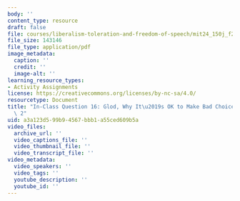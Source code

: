 ```yaml
---
body: ''
content_type: resource
draft: false
file: courses/liberalism-toleration-and-freedom-of-speech/mit24_150j_f23_question16.pdf
file_size: 143146
file_type: application/pdf
image_metadata:
  caption: ''
  credit: ''
  image-alt: ''
learning_resource_types:
- Activity Assignments
license: https://creativecommons.org/licenses/by-nc-sa/4.0/
resourcetype: Document
title: "In-Class Question 16: Glod, Why It\u2019s OK to Make Bad Choices, Chapter\
  \ 2"
uid: a3a123d5-99b9-4567-bbb1-a55ced609b5a
video_files:
  archive_url: ''
  video_captions_file: ''
  video_thumbnail_file: ''
  video_transcript_file: ''
video_metadata:
  video_speakers: ''
  video_tags: ''
  youtube_description: ''
  youtube_id: ''
---
```

